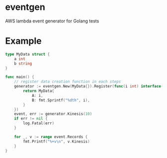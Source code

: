 # eventgen
AWS lambda event generator for Golang tests

# Example

```go
type MyData struct {
	a int
	b string
}

func main() {
    // register data creation function in each steps 
    generator := eventgen.New(MyData{}).Register(func(i int) interface{} {
		return MyData{
			A: i,
			B: fmt.Sprintf("%dth", i),
		}
	})
	event, err := generator.Kinesis(10)
	if err != nil {
		log.Fatal(err)
	}

	for _, v := range event.Records {
		fmt.Printf("%+v\n", v.Kinesis)
	}
}
```
